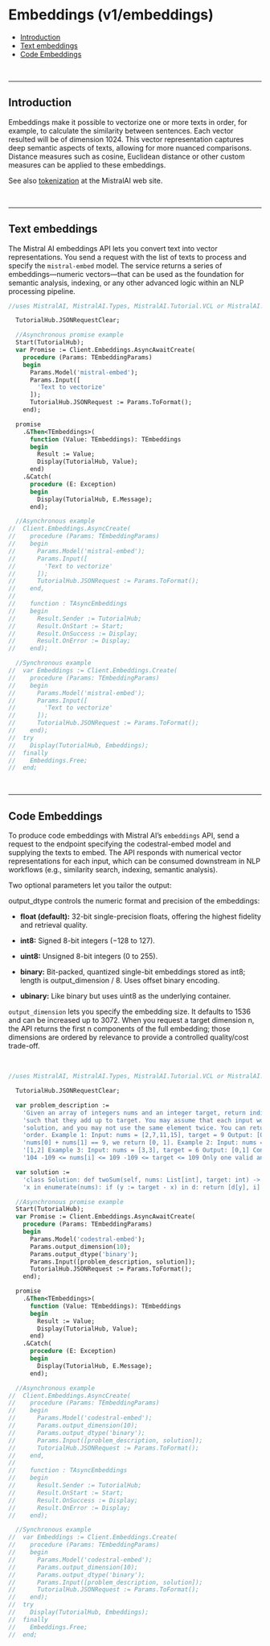 # Embeddings (v1/embeddings)

- [Introduction](#introduction)
- [Text embeddings](#text-embeddings)
- [Code Embeddings](#code-embeddings)

<br>

___

## Introduction

Embeddings make it possible to vectorize one or more texts in order, for example, to calculate the similarity between sentences. Each vector resulted will be of dimension 1024. This vector representation captures deep semantic aspects of texts, allowing for more nuanced comparisons.
Distance measures such as cosine, Euclidean distance or other custom measures can be applied to these embeddings. 

See also [tokenization](https://docs.mistral.ai/guides/tokenization/) at the MistralAI web site.

<br>

___

## Text embeddings

The Mistral AI embeddings API lets you convert text into vector representations. You send a request with the list of texts to process and specify the `mistral-embed` model. The service returns a series of embeddings—numeric vectors—that can be used as the foundation for semantic analysis, indexing, or any other advanced logic within an NLP processing pipeline.

```Pascal
//uses MistralAI, MistralAI.Types, MistralAI.Tutorial.VCL or MistralAI.Tutorial.FMX;

  TutorialHub.JSONRequestClear;

  //Asynchronous promise example
  Start(TutorialHub);
  var Promise := Client.Embeddings.AsyncAwaitCreate(
    procedure (Params: TEmbeddingParams)
    begin
      Params.Model('mistral-embed');
      Params.Input([
        'Text to vectorize'
      ]);
      TutorialHub.JSONRequest := Params.ToFormat();
    end);

  promise
    .&Then<TEmbeddings>(
      function (Value: TEmbeddings): TEmbeddings
      begin
        Result := Value;
        Display(TutorialHub, Value);
      end)
    .&Catch(
      procedure (E: Exception)
      begin
        Display(TutorialHub, E.Message);
      end);

  //Asynchronous example
//  Client.Embeddings.AsyncCreate(
//    procedure (Params: TEmbeddingParams)
//    begin
//      Params.Model('mistral-embed');
//      Params.Input([
//        'Text to vectorize'
//      ]);
//      TutorialHub.JSONRequest := Params.ToFormat();
//    end,
//
//    function : TAsyncEmbeddings
//    begin
//      Result.Sender := TutorialHub;
//      Result.OnStart := Start;
//      Result.OnSuccess := Display;
//      Result.OnError := Display;
//    end);

  //Synchronous example
//  var Embeddings := Client.Embeddings.Create(
//    procedure (Params: TEmbeddingParams)
//    begin
//      Params.Model('mistral-embed');
//      Params.Input([
//        'Text to vectorize'
//      ]);
//      TutorialHub.JSONRequest := Params.ToFormat();
//    end);
//  try
//    Display(TutorialHub, Embeddings);
//  finally
//    Embeddings.Free;
//  end;
```

<br>

___

## Code Embeddings

To produce code embeddings with Mistral AI’s `embeddings` API, send a request to the endpoint specifying the codestral-embed model and supplying the texts to embed. The API responds with numerical vector representations for each input, which can be consumed downstream in NLP workflows (e.g., similarity search, indexing, semantic analysis).

Two optional parameters let you tailor the output:

output_dtype controls the numeric format and precision of the embeddings:

- **float (default):** 32-bit single-precision floats, offering the highest fidelity and retrieval quality.

- **int8:** Signed 8-bit integers (−128 to 127).

- **uint8:** Unsigned 8-bit integers (0 to 255).

- **binary:** Bit-packed, quantized single-bit embeddings stored as int8; length is output_dimension / 8. Uses offset binary encoding.

- **ubinary:** Like binary but uses uint8 as the underlying container.

`output_dimension` lets you specify the embedding size. It defaults to 1536 and can be increased up to 3072. When you request a target dimension n, the API returns the first n components of the full embedding; those dimensions are ordered by relevance to provide a controlled quality/cost trade-off.

<br>

```Pascal
//uses MistralAI, MistralAI.Types, MistralAI.Tutorial.VCL or MistralAI.Tutorial.FMX;

  TutorialHub.JSONRequestClear;

  var problem_description :=
    'Given an array of integers nums and an integer target, return indices of the two numbers '+
    'such that they add up to target. You may assume that each input would have exactly one '+
    'solution, and you may not use the same element twice. You can return the answer in any '+
    'order. Example 1: Input: nums = [2,7,11,15], target = 9 Output: [0,1] Explanation: Because '+
    'nums[0] + nums[1] == 9, we return [0, 1]. Example 2: Input: nums = [3,2,4], target = 6 Output: '+
    '[1,2] Example 3: Input: nums = [3,3], target = 6 Output: [0,1] Constraints: 2 <= nums.length <= '+
    '104 -109 <= nums[i] <= 109 -109 <= target <= 109 Only one valid answer exists.';

  var solution :=
    'class Solution: def twoSum(self, nums: List[int], target: int) -> List[int]: d = {} for i, '+
    'x in enumerate(nums): if (y := target - x) in d: return [d[y], i] d[x] = i';

  //Asynchronous promise example
  Start(TutorialHub);
  var Promise := Client.Embeddings.AsyncAwaitCreate(
    procedure (Params: TEmbeddingParams)
    begin
      Params.Model('codestral-embed');
      Params.output_dimension(10);
      Params.output_dtype('binary');
      Params.Input([problem_description, solution]);
      TutorialHub.JSONRequest := Params.ToFormat();
    end);

  promise
    .&Then<TEmbeddings>(
      function (Value: TEmbeddings): TEmbeddings
      begin
        Result := Value;
        Display(TutorialHub, Value);
      end)
    .&Catch(
      procedure (E: Exception)
      begin
        Display(TutorialHub, E.Message);
      end);

  //Asynchronous example
//  Client.Embeddings.AsyncCreate(
//    procedure (Params: TEmbeddingParams)
//    begin
//      Params.Model('codestral-embed');
//      Params.output_dimension(10);
//      Params.output_dtype('binary');
//      Params.Input([problem_description, solution]);
//      TutorialHub.JSONRequest := Params.ToFormat();
//    end,
//
//    function : TAsyncEmbeddings
//    begin
//      Result.Sender := TutorialHub;
//      Result.OnStart := Start;
//      Result.OnSuccess := Display;
//      Result.OnError := Display;
//    end);

  //Synchronous example
//  var Embeddings := Client.Embeddings.Create(
//    procedure (Params: TEmbeddingParams)
//    begin
//      Params.Model('codestral-embed');
//      Params.output_dimension(10);
//      Params.output_dtype('binary');
//      Params.Input([problem_description, solution]);
//      TutorialHub.JSONRequest := Params.ToFormat();
//    end);
//  try
//    Display(TutorialHub, Embeddings);
//  finally
//    Embeddings.Free;
//  end;
```